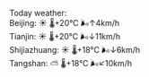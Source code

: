 Today weather:  
Beijing: ☀️   🌡️+20°C 🌬️↑4km/h  
Tianjin: ☀️   🌡️+20°C 🌬️↓11km/h  
Shijiazhuang: ☀️   🌡️+18°C 🌬️↓6km/h  
Tangshan: ⛅️  🌡️+18°C 🌬️↙10km/h  
